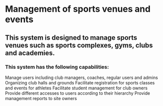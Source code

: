 # Management of sports venues and events

## This system is designed to manage sports venues such as sports complexes, gyms, clubs and academies.

### This system has the following capabilities:
Manage users including club managers, coaches, regular users and admins
Organizing club halls and grounds
Facilitate registration for sports classes and events for athletes
Facilitate student management for club owners
Provide different accesses to users according to their hierarchy
Provide management reports to site owners
